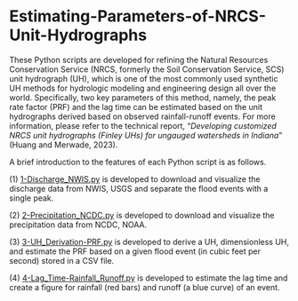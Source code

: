 # Estimating-Parameters-of-NRCS-Unit-Hydrographs
These Python scripts are developed for refining the Natural Resources Conservation Service (NRCS, formerly the Soil Conservation Service, SCS) unit hydrograph (UH), which is one of the most commonly used synthetic UH methods for hydrologic modeling and engineering design all over the world. Specifically, two key parameters of this method, namely, the peak rate factor (PRF) and the lag time can be estimated based on the unit hydrographs derived based on observed rainfall-runoff events. For more information, please refer to the technical report, “<i>Developing customized NRCS unit hydrographs (Finley UHs) for ungauged watersheds in Indiana</i>” (Huang and Merwade, 2023).

A brief introduction to the features of each Python script is as follows.

(1) [1-Discharge_NWIS.py](https://github.com/huan1441/Estimating-Parameters-of-NRCS-Unit-Hydrographs/blob/main/1-Discharge_NWIS.py) is developed to download and visualize the discharge data from NWIS, USGS and separate the flood events with a single peak.

(2) [2-Precipitation_NCDC.py](https://github.com/huan1441/Estimating-Parameters-of-NRCS-Unit-Hydrographs/blob/main/2-Precipitation_NCDC.py) is developed to download and visualize the precipitation data from NCDC, NOAA.

(3) [3-UH_Derivation-PRF.py](https://github.com/huan1441/Estimating-Parameters-of-NRCS-Unit-Hydrographs/blob/main/3-UH_Derivation-PRF.py) is developed to derive a UH, dimensionless UH, and estimate the PRF based on a given flood event (in cubic feet per second) stored in a CSV file.

(4) [4-Lag_Time-Rainfall_Runoff.py](https://github.com/huan1441/Estimating-Parameters-of-NRCS-Unit-Hydrographs/blob/main/4-Lag_Time-Rainfall_Runoff.py) is developed to estimate the lag time and create a figure for rainfall (red bars) and runoff (a blue curve) of an event.
